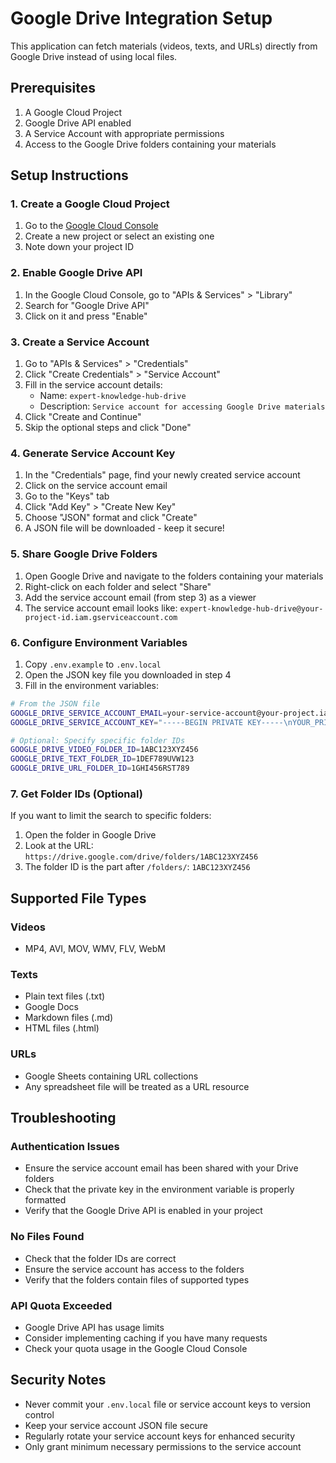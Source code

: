 # Google Drive Integration Setup

This application can fetch materials (videos, texts, and URLs) directly from Google Drive instead of using local files.

## Prerequisites

1. A Google Cloud Project
2. Google Drive API enabled
3. A Service Account with appropriate permissions
4. Access to the Google Drive folders containing your materials

## Setup Instructions

### 1. Create a Google Cloud Project

1. Go to the [Google Cloud Console](https://console.cloud.google.com/)
2. Create a new project or select an existing one
3. Note down your project ID

### 2. Enable Google Drive API

1. In the Google Cloud Console, go to "APIs & Services" > "Library"
2. Search for "Google Drive API"
3. Click on it and press "Enable"

### 3. Create a Service Account

1. Go to "APIs & Services" > "Credentials"
2. Click "Create Credentials" > "Service Account"
3. Fill in the service account details:
   - Name: `expert-knowledge-hub-drive`
   - Description: `Service account for accessing Google Drive materials`
4. Click "Create and Continue"
5. Skip the optional steps and click "Done"

### 4. Generate Service Account Key

1. In the "Credentials" page, find your newly created service account
2. Click on the service account email
3. Go to the "Keys" tab
4. Click "Add Key" > "Create New Key"
5. Choose "JSON" format and click "Create"
6. A JSON file will be downloaded - keep it secure!

### 5. Share Google Drive Folders

1. Open Google Drive and navigate to the folders containing your materials
2. Right-click on each folder and select "Share"
3. Add the service account email (from step 3) as a viewer
4. The service account email looks like: `expert-knowledge-hub-drive@your-project-id.iam.gserviceaccount.com`

### 6. Configure Environment Variables

1. Copy `.env.example` to `.env.local`
2. Open the JSON key file you downloaded in step 4
3. Fill in the environment variables:

```bash
# From the JSON file
GOOGLE_DRIVE_SERVICE_ACCOUNT_EMAIL=your-service-account@your-project.iam.gserviceaccount.com
GOOGLE_DRIVE_SERVICE_ACCOUNT_KEY="-----BEGIN PRIVATE KEY-----\nYOUR_PRIVATE_KEY_HERE\n-----END PRIVATE KEY-----\n"

# Optional: Specify specific folder IDs
GOOGLE_DRIVE_VIDEO_FOLDER_ID=1ABC123XYZ456
GOOGLE_DRIVE_TEXT_FOLDER_ID=1DEF789UVW123
GOOGLE_DRIVE_URL_FOLDER_ID=1GHI456RST789
```

### 7. Get Folder IDs (Optional)

If you want to limit the search to specific folders:

1. Open the folder in Google Drive
2. Look at the URL: `https://drive.google.com/drive/folders/1ABC123XYZ456`
3. The folder ID is the part after `/folders/`: `1ABC123XYZ456`

## Supported File Types

### Videos
- MP4, AVI, MOV, WMV, FLV, WebM

### Texts
- Plain text files (.txt)
- Google Docs
- Markdown files (.md)
- HTML files (.html)

### URLs
- Google Sheets containing URL collections
- Any spreadsheet file will be treated as a URL resource

## Troubleshooting

### Authentication Issues
- Ensure the service account email has been shared with your Drive folders
- Check that the private key in the environment variable is properly formatted
- Verify that the Google Drive API is enabled in your project

### No Files Found
- Check that the folder IDs are correct
- Ensure the service account has access to the folders
- Verify that the folders contain files of supported types

### API Quota Exceeded
- Google Drive API has usage limits
- Consider implementing caching if you have many requests
- Check your quota usage in the Google Cloud Console

## Security Notes

- Never commit your `.env.local` file or service account keys to version control
- Keep your service account JSON file secure
- Regularly rotate your service account keys for enhanced security
- Only grant minimum necessary permissions to the service account